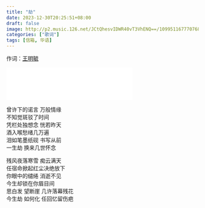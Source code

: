 ```yaml
---
title: "劫"
date: 2023-12-30T20:25:51+08:00
draft: false
image: http://p2.music.126.net/JCtQhesvIDWR40vT3VhENQ==/109951167770768210.jpg
categories: ["歌词"]
tags: [信箱, 华语]
---
```


作词：[王明毓](https://music.163.com/#/song?id=1971449282&userid=29382116)
<!--more-->
<iframe frameborder="no" border="0" marginwidth="0" marginheight="0" width=330 height=86 src="//music.163.com/outchain/player?type=2&id=1971449282&auto=1&height=66"></iframe>


曾许下的诺言 万般情缘  
不知觉斑驳了时间  
凭栏处独想念 恍若昨天  
酒入喉愁绪几万遍  
泪如笔墨纸砚 书写从前  
一生劫 换来几世怀念  

残风夜落寒雪 痴云满天  
任宿命掀起红尘决绝放下  
你眼中的缱绻 消逝不见  
今生却锁在你眉目间  
思白发 望断崖 几许落幕残花  
今生劫 如何化 任回忆留伤疤  